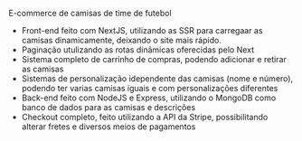 E-commerce de camisas de time de futebol

- Front-end feito com NextJS, utilizando as SSR para carregaar as camisas dinamicamente, deixando o site mais rápido.
- Paginação utulizando as rotas dinâmicas oferecidas pelo Next
- Sistema completo de carrinho de compras, podendo adicionar e retirar as camisas
- Sistemas de personalização idependente das camisas (nome e número), podendo ter varias camisas iguais e com personalizações diferentes
- Back-end feito com NodeJS e Express, utilizando o MongoDB como banco de dados para as camisas e descrições
- Checkout completo, feito utilizando a API da Stripe, possibilitando alterar fretes e diversos meios de pagamentos 
